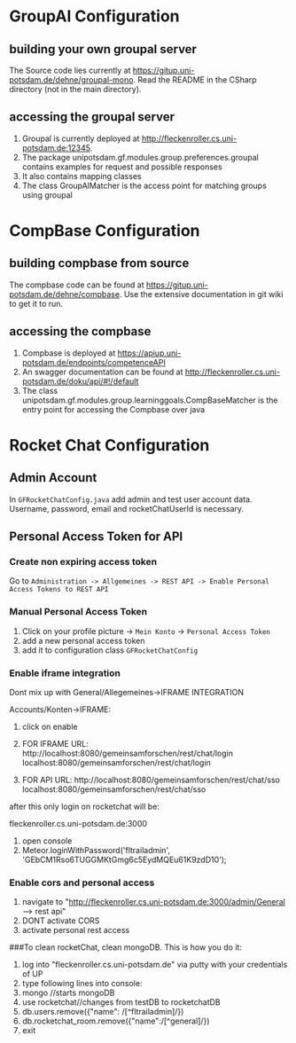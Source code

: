 
# GroupAl Configuration

## building your own groupal server

The Source code lies currently at https://gitup.uni-potsdam.de/dehne/groupal-mono.
Read the README in the CSharp directory (not in the main directory).

## accessing the groupal server 

1. Groupal is currently deployed at http://fleckenroller.cs.uni-potsdam.de:12345.
1. The package unipotsdam.gf.modules.group.preferences.groupal contains examples for request and possible responses
1. It also contains mapping classes
1. The class GroupAlMatcher is the access point for matching groups using groupal

# CompBase Configuration

## building compbase from source

The compbase code can be found at https://gitup.uni-potsdam.de/dehne/compbase. Use the extensive documentation
in git wiki to get it to run.

## accessing the compbase

1. Compbase is deployed at https://apiup.uni-potsdam.de/endpoints/competenceAPI
2. An swagger documentation can be found at http://fleckenroller.cs.uni-potsdam.de/doku/api/#!/default
3. The class unipotsdam.gf.modules.group.learninggoals.CompBaseMatcher is the entry point for accessing the Compbase 
over java

# Rocket Chat Configuration

## Admin Account
In `GFRocketChatConfig.java` add admin and test user account data.
Username, password, email and rocketChatUserId is necessary. 

## Personal Access Token for API
### Create non expiring access token
Go to `Administration -> Allgemeines -> REST API -> Enable Personal Access Tokens to REST API` 

### Manual Personal Access Token
1. Click on your profile picture -> `Mein Konto` -> `Personal Access Token`
1. add a new personal access token
1. add it to configuration class `GFRocketChatConfig`

### Enable iframe integration
Dont mix up with General/Allegemeines->IFRAME INTEGRATION

Accounts/Konten->IFRAME:

1. click on enable

1. FOR IFRAME URL: http://localhost:8080/gemeinsamforschen/rest/chat/login
localhost:8080/gemeinsamforschen/rest/chat/login

1. FOR API URL: http://localhost:8080/gemeinsamforschen/rest/chat/sso
localhost:8080/gemeinsamforschen/rest/chat/sso

after this only login on rocketchat will be:

fleckenroller.cs.uni-potsdam.de:3000
1. open console
1. Meteor.loginWithPassword('fltrailadmin', 'GEbCM1Rso6TUGGMKtGmg6c5EydMQEu61K9zdD10');

### Enable cors and personal access

1. navigate to "http://fleckenroller.cs.uni-potsdam.de:3000/admin/General --> rest api"
2. DONT activate CORS
3. activate personal rest access

###To clean rocketChat, clean mongoDB. This is how you do it:
   
   1. log into "fleckenroller.cs.uni-potsdam.de" via putty with your credentials of UP
   2. type following lines into console:
   3. mongo			//starts mongoDB
   4. use rocketchat//changes from testDB to rocketchatDB		
   5. db.users.remove({"name": /[^fltrailadmin]/})
   6. db.rocketchat_room.remove({"name":/[^general]/})
   7. exit